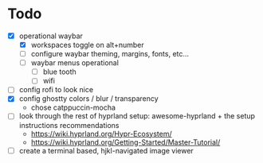 # Todo

- [x] operational waybar
    - [x] workspaces toggle on alt+number
    - [ ] configure waybar theming, margins, fonts, etc...
    - [ ] waybar menus operational
        - [ ] blue tooth
        - [ ] wifi
- [ ] config rofi to look nice
- [x] config ghostty colors / blur / transparency
    - chose catppuccin-mocha
- [ ] look through the rest of hyprland setup: awesome-hyprland + the setup instructions recommendations 
    - https://wiki.hyprland.org/Hypr-Ecosystem/
    - https://wiki.hyprland.org/Getting-Started/Master-Tutorial/
- [ ] create a terminal based, hjkl-navigated image viewer
